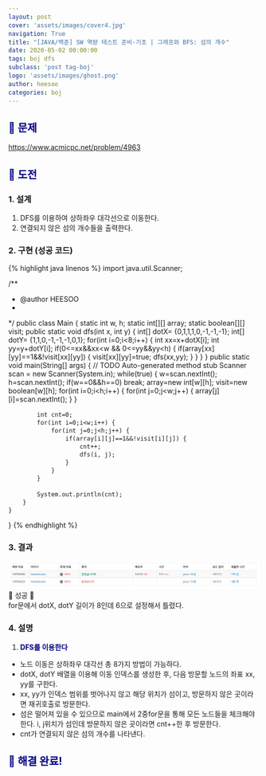 ```yaml
---
layout: post
cover: 'assets/images/cover4.jpg'
navigation: True
title: "[JAVA/백준] SW 역량 테스트 준비-기초 | 그래프와 BFS: 섬의 개수"
date: 2020-05-02 00:00:00
tags: boj dfs
subclass: 'post tag-boj'
logo: 'assets/images/ghost.png'
author: heesoo
categories: boj
---
```

## <span style="color:navy">👀 문제</span>
<https://www.acmicpc.net/problem/4963>

## <span style="color:navy">👊 도전</span>

### 1. 설계
1. DFS를 이용하여 상하좌우 대각선으로 이동한다.
2. 연결되지 않은 섬의 개수들을 출력한다.

### 2. 구현 (성공 코드)
{% highlight java linenos %}
import java.util.Scanner;

/**
 * @author HEESOO
 *
 */
public class Main {
	static int w, h;
	static int[][] array;
	static boolean[][] visit;
	public static void dfs(int x, int y) {
		int[] dotX= {0,1,1,1,0,-1,-1,-1};
		int[] dotY= {1,1,0,-1,-1,-1,0,1};
		for(int i=0;i<8;i++) {
			int xx=x+dotX[i];
			int yy=y+dotY[i];
			if(0<=xx&&xx<w && 0<=yy&&yy<h) {
				if(array[xx][yy]==1&&!visit[xx][yy]) {
					visit[xx][yy]=true;
					dfs(xx,yy);
				}
			}
		}
	}
	public static void main(String[] args) {
		// TODO Auto-generated method stub
		Scanner scan = new Scanner(System.in);
		while(true) {
			w=scan.nextInt();
			h=scan.nextInt();
			if(w==0&&h==0) break;
			array=new int[w][h];
			visit=new boolean[w][h];
			for(int i=0;i<h;i++) {
				for(int j=0;j<w;j++) {
					array[j][i]=scan.nextInt();
				}
			}
			
			int cnt=0;
			for(int i=0;i<w;i++) {
				for(int j=0;j<h;j++) {
					if(array[i][j]==1&&!visit[i][j]) {
						cnt++;
						dfs(i, j);
					}
				}
			}
			
			System.out.println(cnt);
		}
	}
}
{% endhighlight %}

### 3. 결과
![실행결과](./assets/images/200502_3.PNG)
🤟 성공 🤟  
for문에서 dotX, dotY 길이가 8인데 6으로 설정해서 틀렸다.

### 4. 설명
1. **<span style="color:navy">DFS를 이용한다</span>**
- 노드 이동은 상하좌우 대각선 총 8가지 방법이 가능하다.
- dotX, dotY 배열을 이용해 이동 인덱스를 생성한 후, 다음 방문할 노드의 좌표 xx, yy를 구한다.
- xx, yy가 인덱스 범위를 벗어나지 않고 해당 위치가 섬이고, 방문하지 않은 곳이라면 재귀호출로 방문한다.
- 섬은 떨어져 있을 수 있으므로 main에서 2중for문을 통해 모든 노드들을 체크해야한다. i, j위치가 섬인데 방문하지 않은 곳이라면 cnt++한 후 방문한다.
- cnt가 연결되지 않은 섬의 개수를 나타낸다.

## <span style="color:navy">👏 해결 완료!</span>
